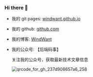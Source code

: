 ### Hi there 👋

<!--
**windwant/windwant** is a ✨ _special_ ✨ repository because its `README.md` (this file) appears on your GitHub profile.

Here are some ideas to get you started:

- 🔭 I’m currently working on ...
- 🌱 I’m currently learning ...
- 👯 I’m looking to collaborate on ...
- 🤔 I’m looking for help with ...
- 💬 Ask me about ...
- 📫 How to reach me: ...
- 😄 Pronouns: ...
- ⚡ Fun fact: ...
-->


- 我的 git pages: [windwant.github.io](https://windwant.github.io/)

- 我的 github: [github.com](https://github.com/windwant)

- 我的博客: [WindWant](https://www.cnblogs.com/niejunlei)

- 我的公众号: 【后端码事】

    关注我的公众号，获取最新技术文章信息

    ![qrcode_for_gh_237d908657a6_258](https://github.com/windwant/windwant/assets/16282845/3fbc4dc5-ebec-4f6c-a9e4-633ac3f9a41d)


